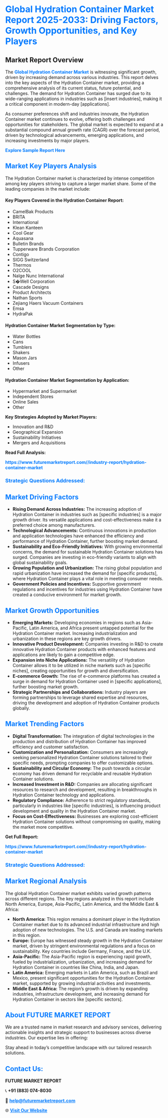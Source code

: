 <h1 style="color: #007BFF;">Global Hydration Container Market Report 2025-2033: Driving Factors, Growth Opportunities, and Key Players</h1>

<section id="overview">
<h2>Market Report Overview</h2>
<p>The <a href="https://www.futuremarketreport.com//industry-report/hydration-container-market" style="color: #007BFF; text-decoration: none;"><strong>Global Hydration Container Market</strong></a> is witnessing significant growth, driven by increasing demand across various industries. This report delves into the key aspects of the Hydration Container market, providing a comprehensive analysis of its current status, future potential, and challenges. The demand for Hydration Container has surged due to its wide-ranging applications in industries such as [insert industries], making it a critical component in modern-day [applications].</p>
<p>As consumer preferences shift and industries innovate, the Hydration Container market continues to evolve, offering both challenges and opportunities for stakeholders. The global market is expected to expand at a substantial compound annual growth rate (CAGR) over the forecast period, driven by technological advancements, emerging applications, and increasing investments by major players.</p>
</section>

<section id="overview">
<p><a href="https://www.futuremarketreport.com//request-sample/reportId=90271" style="color: #007BFF; text-decoration: none;"><strong>Explore Sample Report Here</strong></a></p>
</section>

<section id="key-players">
<h2 style="color: #007BFF;">Market Key Players Analysis</h2>
<p>The Hydration Container market is characterized by intense competition among key players striving to capture a larger market share. Some of the leading companies in the market include:</p>
<h4>Key Players Covered in the Hydration Container Report:</h4>
<ul><li>CamelBak Products</li><li>BRITA</li><li>International</li><li>Klean Kanteen</li><li>Cool Gear</li><li>Aquasana</li><li>Bulletin Brands</li><li>Tupperware Brands Corporation</li><li>Contigo</li><li>SIGG Switzerland</li><li>Thermos</li><li>O2COOL</li><li>Nalge Nunc International</li><li>S�Well Corporation</li><li>Cascade Designs</li><li>Product Architects</li><li>Nathan Sports</li><li>Zejiang Haers Vacuum Containers</li><li>Emsa</li><li>HydraPak</li></ul>
<h4>Hydration Container Market Segmentation by Type:</h4>
<ul><li>Water Bottles</li><li>Cans</li><li>Tumblers</li><li>Shakers</li><li>Mason Jars</li><li>Infusers</li><li>Other</li></ul>

<h4>Hydration Container Market Segmentation by Application:</h4>
<ul><li>Hypermarket and Supermarket</li><li>Independent Stores</li><li>Online Sales</li><li>Other</li></ul>
<p><strong>Key Strategies Adopted by Market Players:</strong></p>
<ul>
<li>Innovation and R&D</li>
<li>Geographical Expansion</li>
<li>Sustainability Initiatives</li>
<li>Mergers and Acquisitions</li>
</ul>
</section>

<section>
<p><strong>Read Full Analysis: </strong></p><a href="https://www.futuremarketreport.com//industry-report/hydration-container-market" style="color: #007BFF; text-decoration: none;"><strong>https://www.futuremarketreport.com//industry-report/hydration-container-market</strong></a>
<h3 style="color: #007BFF;">Strategic Questions Addressed:</h3>
</section>

<section id="driving-factors">
<h2 style="color: #007BFF;">Market Driving Factors</h2>
<ul>
<li><strong>Rising Demand Across Industries:</strong> The increasing adoption of Hydration Container in industries such as [specific industries] is a major growth driver. Its versatile applications and cost-effectiveness make it a preferred choice among manufacturers.</li>
<li><strong>Technological Advancements:</strong> Continuous innovations in production and application technologies have enhanced the efficiency and performance of Hydration Container, further boosting market demand.</li>
<li><strong>Sustainability and Eco-Friendly Initiatives:</strong> With growing environmental concerns, the demand for sustainable Hydration Container solutions has surged. Companies are investing in eco-friendly variants to align with global sustainability goals.</li>
<li><strong>Growing Population and Urbanization:</strong> The rising global population and rapid urbanization have increased the demand for [specific products], where Hydration Container plays a vital role in meeting consumer needs.</li>
<li><strong>Government Policies and Incentives:</strong> Supportive government regulations and incentives for industries using Hydration Container have created a conducive environment for market growth.</li>
</ul>
</section>

<section id="growth-opportunities">
<h2 style="color: #007BFF;">Market Growth Opportunities</h2>
<ul>
<li><strong>Emerging Markets:</strong> Developing economies in regions such as Asia-Pacific, Latin America, and Africa present untapped potential for the Hydration Container market. Increasing industrialization and urbanization in these regions are key growth drivers.</li>
<li><strong>Innovative Product Development:</strong> Companies investing in R&D to create innovative Hydration Container products with enhanced features and applications are likely to gain a competitive edge.</li>
<li><strong>Expansion into Niche Applications:</strong> The versatility of Hydration Container allows it to be utilized in niche markets such as [specific niches], creating opportunities for growth and diversification.</li>
<li><strong>E-commerce Growth:</strong> The rise of e-commerce platforms has created a surge in demand for Hydration Container used in [specific applications], further boosting market growth.</li>
<li><strong>Strategic Partnerships and Collaborations:</strong> Industry players are forming partnerships to leverage shared expertise and resources, driving the development and adoption of Hydration Container products globally.</li>
</ul>
</section>

<section id="trending-factors">
<h2 style="color: #007BFF;">Market Trending Factors</h2>
<ul>
<li><strong>Digital Transformation:</strong> The integration of digital technologies in the production and distribution of Hydration Container has improved efficiency and customer satisfaction.</li>
<li><strong>Customization and Personalization:</strong> Consumers are increasingly seeking personalized Hydration Container solutions tailored to their specific needs, prompting companies to offer customizable options.</li>
<li><strong>Sustainability and Circular Economy:</strong> The push towards a circular economy has driven demand for recyclable and reusable Hydration Container solutions.</li>
<li><strong>Increased Investment in R&D:</strong> Companies are allocating significant resources to research and development, resulting in breakthroughs in Hydration Container technology and applications.</li>
<li><strong>Regulatory Compliance:</strong> Adherence to strict regulatory standards, particularly in industries like [specific industries], is influencing product development and quality in the Hydration Container market.</li>
<li><strong>Focus on Cost-Effectiveness:</strong> Businesses are exploring cost-efficient Hydration Container solutions without compromising on quality, making the market more competitive.</li>
</ul>
</section>

<section>
<p><strong>Get Full Report: </strong></p><a href="https://www.futuremarketreport.com//industry-report/hydration-container-market" style="color: #007BFF; text-decoration: none;"><strong>https://www.futuremarketreport.com//industry-report/hydration-container-market</strong></a>
<h3 style="color: #007BFF;">Strategic Questions Addressed:</h3>
</section>


<section id="regional-analysis">
<h2 style="color: #007BFF;">Market Regional Analysis</h2>
<p>The global Hydration Container market exhibits varied growth patterns across different regions. The key regions analyzed in this report include North America, Europe, Asia-Pacific, Latin America, and the Middle East & Africa:</p>
<ul>
<li><strong>North America:</strong> This region remains a dominant player in the Hydration Container market due to its advanced industrial infrastructure and high adoption of new technologies. The U.S. and Canada are leading markets in this region.</li>
<li><strong>Europe:</strong> Europe has witnessed steady growth in the Hydration Container market, driven by stringent environmental regulations and a focus on sustainability. Key countries include Germany, France, and the U.K.</li>
<li><strong>Asia-Pacific:</strong> The Asia-Pacific region is experiencing rapid growth, fueled by industrialization, urbanization, and increasing demand for Hydration Container in countries like China, India, and Japan.</li>
<li><strong>Latin America:</strong> Emerging markets in Latin America, such as Brazil and Mexico, present significant opportunities for the Hydration Container market, supported by growing industrial activities and investments.</li>
<li><strong>Middle East & Africa:</strong> The region’s growth is driven by expanding industries, infrastructure development, and increasing demand for Hydration Container in sectors like [specific sectors].</li>
</ul>
</section>

<footer>
<h2 style="color: #007BFF;">About FUTURE MARKET REPORT</h2>
<p>We are a trusted name in market research and advisory services, delivering actionable insights and strategic support to businesses across diverse industries. Our expertise lies in offering:</p>

<p>Stay ahead in today’s competitive landscape with our tailored research solutions.</p>

<h2 style="color: #007BFF;">Contact Us:</h2>
<p><strong>FUTURE MARKET REPORT</strong></p>
<p>📞 <strong>+91 (883) 074-8030</strong></p>
<p>📧 <strong><a href="mailto:help@futuremarketreport.com" style="color: #007BFF;">help@futuremarketreport.com</a></strong></p>
<p>🌐 <strong><a href="https://www.futuremarketreport.com/" style="color: #007BFF;">Visit Our Website</a></strong></p>
</footer>